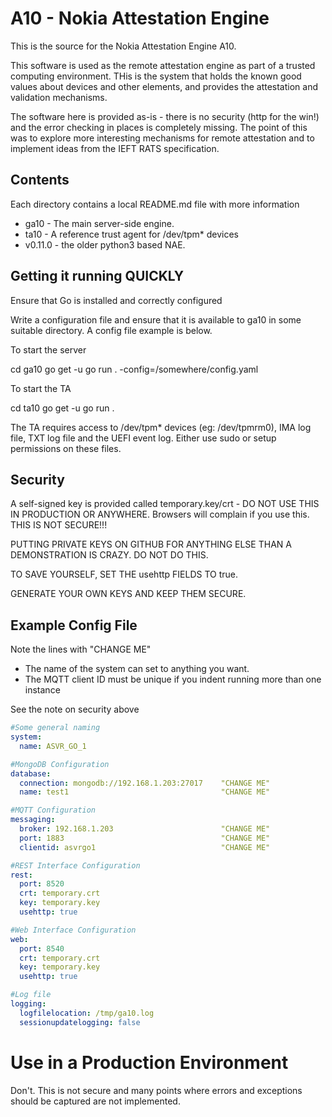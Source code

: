 # A10 - Nokia Attestation Engine

This is the source for the Nokia Attestation Engine A10.

This software is used as the remote attestation engine as part of a trusted computing environment. THis is the system that holds the known good values about devices and other elements, and provides the attestation and validation mechanisms.

The software here is provided as-is - there is no security (http for the win!) and the error checking in places is completely missing. The point of this was to explore more interesting mechanisms for remote attestation and to implement ideas from the IEFT RATS specification.

## Contents

Each directory contains a local README.md file with more information

   * ga10 - The main server-side engine.
   * ta10 - A reference trust agent for /dev/tpm* devices
   * v0.11.0 - the older python3 based NAE.
  
## Getting it running QUICKLY

Ensure that Go is installed and correctly configured

Write a configuration file and ensure that it is available to ga10 in some suitable directory. A config file example is below.

To start the server

   cd ga10
   go get -u
   go run . -config=/somewhere/config.yaml

To start the TA

   cd ta10
   go get -u
   go run .

The TA requires access to /dev/tpm* devices (eg: /dev/tpmrm0), IMA log file, TXT log file and the UEFI event log. Either use sudo or setup permissions on these files.

## Security

A self-signed key is provided called temporary.key/crt - DO NOT USE THIS IN PRODUCTION OR ANYWHERE. Browsers will complain if you use this.
THIS IS NOT SECURE!!!

PUTTING PRIVATE KEYS ON GITHUB FOR ANYTHING ELSE THAN A DEMONSTRATION IS CRAZY. DO NOT DO THIS.

TO SAVE YOURSELF, SET THE usehttp FIELDS TO true.  

GENERATE YOUR OWN KEYS AND KEEP THEM SECURE.


## Example Config File 

Note the lines with "CHANGE ME"

   * The name of the system can set to anything you want.
   * The MQTT client ID must be unique if you indent running more than one instance

See the note on security above

```yaml
#Some general naming
system:
  name: ASVR_GO_1

#MongoDB Configuration
database: 
  connection: mongodb://192.168.1.203:27017    "CHANGE ME"
  name: test1                                  "CHANGE ME"

#MQTT Configuration
messaging:
  broker: 192.168.1.203                        "CHANGE ME"
  port: 1883                                   "CHANGE ME"
  clientid: asvrgo1                            "CHANGE ME"

#REST Interface Configuration
rest:
  port: 8520
  crt: temporary.crt                     
  key: temporary.key
  usehttp: true

#Web Interface Configuration
web:
  port: 8540
  crt: temporary.crt
  key: temporary.key
  usehttp: true

#Log file
logging:
  logfilelocation: /tmp/ga10.log
  sessionupdatelogging: false
```


# Use in a Production Environment
Don't.  This is not secure and many points where errors and exceptions should be captured are not implemented.
